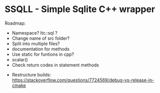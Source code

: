 # SSQLL - Simple Sqlite C++ wrapper

Roadmap:
- Namespace? ltc::sql ?
- Change name of src folder?
- Split into multiple files?
- documentation for methods
- Use static for funtions in cpp?
- scalar()
- Check return codes in statement methods
* Restructure builds:
  https://stackoverflow.com/questions/7724569/debug-vs-release-in-cmake
